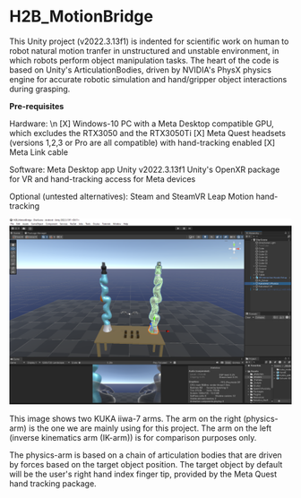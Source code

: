 # H2B_MotionBridge

This Unity project (v2022.3.13f1) is indented for scientific work on human to robot natural motion tranfer in unstructured and unstable environment, in which robots perform object manipulation tasks. 
The heart of the code is based on Unity's ArticulationBodies, driven by NVIDIA's PhysX physics engine for accurate robotic simulation and hand/gripper object interactions during grasping. 

**Pre-requisites**

Hardware: \n
[X] Windows-10 PC with a Meta Desktop compatible GPU, which excludes the RTX3050 and the RTX3050Ti
[X] Meta Quest headsets (versions 1,2,3 or Pro are all compatible) with hand-tracking enabled 
[X] Meta Link cable

Software:
Meta Desktop app 
Unity v2022.3.13f1 
Unity's OpenXR package for VR and hand-tracking access for Meta devices 

Optional (untested alternatives):
Steam and SteamVR
Leap Motion hand-tracking 


![alt text](h2b_main_screen.png)

This image shows two KUKA iiwa-7 arms. The arm on the right (physics-arm) is the one we are mainly using for this project. The arm on the left (inverse kinematics arm (IK-arm)) is for comparison purposes only.

The physics-arm is based on a chain of articulation bodies that are driven by forces based on the target object position. The target object by default will be the user's right hand index finger tip, provided by the Meta Quest hand tracking package. 

